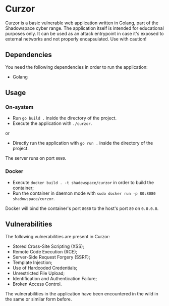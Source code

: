 # Curzor
Curzor is a basic vulnerable web application written in Golang, part of the Shadowspace cyber range. The application itself is intended for educational purposes only. It can be used as an attack entrypoint in case it's exposed to external networks and not properly encapsulated. Use with caution!

## Dependencies
You need the following dependencies in order to run the application:
 * Golang

## Usage
### On-system 
* Run `go build .` inside the directory of the project.
* Execute the application with `./curzor`.

or

* Directly run the application with `go run .` inside the directory of the project.

The server runs on port `8080`.

### Docker
* Execute `docker build . -t shadowspace/curzor` in order to build the container;
* Run the container in daemon mode with `sudo docker run -p 80:8080 shadowspace/curzor`.

Docker will bind the container's port `8080` to the host's port `80` on `0.0.0.0`.

## Vulnerabilities
The following vulnerabilities are present in Curzor:
* Stored Cross-Site Scripting (XSS);
* Remote Code Execution (RCE);
* Server-Side Request Forgery (SSRF);
* Template Injection;
* Use of Hardcoded Credentials;
* Unrestricted File Upload;
* Identification and Authentication Failure;
* Broken Access Control.

The vulnerabilities in the application have been encountered in the wild in the same or similar form before. 
